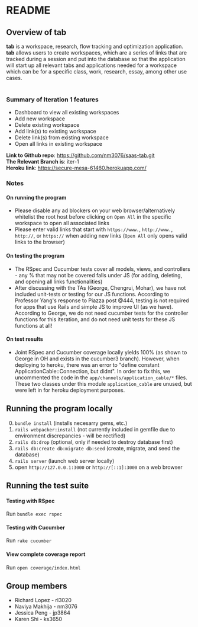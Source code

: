 # README

## Overview of tab 
**tab** is a workspace, research, flow tracking and optimization application. **tab** allows users to create workspaces, which are a series of links that are tracked during a session and put into the database so that the application will start up all relevant tabs and applications needed for a workspace which can be for a specific class, work, research, essay, among other use cases. <br /> <br />

### Summary of Iteration 1 features
- Dashboard to view all existing workspaces
- Add new workspace
- Delete existing workspace
- Add link(s) to existing workspace
- Delete link(s) from existing workspace
- Open all links in existing workspace

**Link to Github repo**: https://github.com/nm3076/saas-tab.git <br />
**The Relevant Branch is**: iter-1 <br />
**Heroku link**: https://secure-mesa-61460.herokuapp.com/


### Notes
#### On running the program
- Please disable any ad blockers on your web browser/alternatively whitelist the root host before clicking on `Open All` in the specific workspace to open all associated links
- Please enter valid links that start with `https://www.`, `http://www.`, `http://`, or `https://` when adding new links (`Open All` only opens valid links to the browser)
#### On testing the program
- The RSpec and Cucumber tests cover all models, views, and controllers - any % that may not be covered falls under JS (for adding, deleting, and opening all links functionalities)
- After discussing with the TAs (George, Chengrui, Mohar), we have not included unit-tests or testing for our JS functions. According to Professor Yang's response to Piazza post @444, testing is not required for apps that use Rails and simple JS to improve UI (as we have). According to George, we do not need cucumber tests for the controller functions for this iteration, and do not need unit tests for these JS functions at all!
#### On test results
- Joint RSpec and Cucumber coverage locally yields 100% (as shown to George in OH and exists in the cucumber3 branch). However, when deploying to heroku, there was an error to "define constant ApplicationCable::Connection, but didnt". In order to fix this, we uncommented the code in the `app/channels/application_cable/*` files. These two classes under this module `application_cable` are unused, but were left in for heroku deployment purposes.

## Running the program locally
0.  `bundle install` (installs necesarry gems, etc.)
1.  `rails webpacker:install` (not currently included in gemfile due to environment discrepancies - will be rectified) 
2.  `rails db:drop` (optional, only if needed to destroy database first)
3.  `rails db:create db:migrate db:seed` (create, migrate, and seed the database)
4.  `rails server` (launch web server locally)
5.  open `http://127.0.0.1:3000` or `http://[::1]:3000` on a web browser

## Running the test suite
#### Testing with RSpec
Run `bundle exec rspec`
#### Testing with Cucumber
Run `rake cucumber`
#### View complete coverage report
Run `open coverage/index.html` 

## Group members
* Richard Lopez - rl3020
* Naviya Makhija - nm3076
* Jessica Peng - jp3864
* Karen Shi - ks3650
